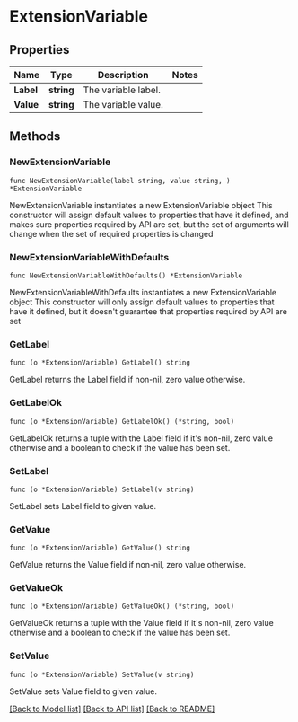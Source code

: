 # ExtensionVariable

## Properties

Name | Type | Description | Notes
------------ | ------------- | ------------- | -------------
**Label** | **string** | The variable label. | 
**Value** | **string** | The variable value. | 

## Methods

### NewExtensionVariable

`func NewExtensionVariable(label string, value string, ) *ExtensionVariable`

NewExtensionVariable instantiates a new ExtensionVariable object
This constructor will assign default values to properties that have it defined,
and makes sure properties required by API are set, but the set of arguments
will change when the set of required properties is changed

### NewExtensionVariableWithDefaults

`func NewExtensionVariableWithDefaults() *ExtensionVariable`

NewExtensionVariableWithDefaults instantiates a new ExtensionVariable object
This constructor will only assign default values to properties that have it defined,
but it doesn't guarantee that properties required by API are set

### GetLabel

`func (o *ExtensionVariable) GetLabel() string`

GetLabel returns the Label field if non-nil, zero value otherwise.

### GetLabelOk

`func (o *ExtensionVariable) GetLabelOk() (*string, bool)`

GetLabelOk returns a tuple with the Label field if it's non-nil, zero value otherwise
and a boolean to check if the value has been set.

### SetLabel

`func (o *ExtensionVariable) SetLabel(v string)`

SetLabel sets Label field to given value.


### GetValue

`func (o *ExtensionVariable) GetValue() string`

GetValue returns the Value field if non-nil, zero value otherwise.

### GetValueOk

`func (o *ExtensionVariable) GetValueOk() (*string, bool)`

GetValueOk returns a tuple with the Value field if it's non-nil, zero value otherwise
and a boolean to check if the value has been set.

### SetValue

`func (o *ExtensionVariable) SetValue(v string)`

SetValue sets Value field to given value.



[[Back to Model list]](../README.md#documentation-for-models) [[Back to API list]](../README.md#documentation-for-api-endpoints) [[Back to README]](../README.md)


